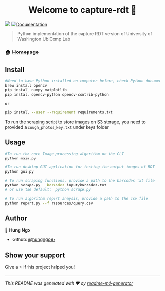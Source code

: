 <h1 align="center">Welcome to capture-rdt 👋</h1>
<p>
  <img src="https://img.shields.io/badge/version-1.0.0-blue.svg?cacheSeconds=2592000" />
  <a href="https://play.google.com/store/apps/details?id=edu.washington.cs.ubicomplab.rdt_reader&amp;hl=en_US">
    <img alt="Documentation" src="https://img.shields.io/badge/documentation-yes-brightgreen.svg" target="_blank" />
  </a>
</p>

> Python implementation of the capture RDT version of University of Washington UbiComp Lab

### 🏠 [Homepage](https://github.com/medic/rdt-capture/tree/master/app)

## Install

```sh
#Need to have Python installed on computer before, check Python documentation for detail
brew install opencv
pip install numpy matplotlib
pip install opencv-python opencv-contrib-python

or 

pip install --user --requirement requirements.txt
```

To run the scraping script to store images on S3 storage, you need to provided a `cough_photos_key.txt` under
keys folder

## Usage

```sh
#To run the core Image processing algorithm on the CLI
python main.py

#To run desktop GUI application for testing the output images of RDT
python gui.py

# To run scraping functions, provide a path to the barcodes txt file
python scrape.py --barcodes input/barcodes.txt 
# or use the default:  python scrape.py

# To run algorithm report anaysis, provide a path to the csv file
python report.py --f resources/query.csv

```

## Author

👤 **Hung Ngo**

* Github: [@hungngo97](https://github.com/hungngo97)

## Show your support

Give a ⭐️ if this project helped you!

***
_This README was generated with ❤️ by [readme-md-generator](https://github.com/kefranabg/readme-md-generator)_